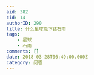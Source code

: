 ```yaml
---
aid: 382
cid: 14
authorID: 290
title: 什么星球能下钻石雨
tags:
    - 星球
    - 石雨
comments: []
date: 2018-03-28T06:49:00.000Z
category: 问答
---
```



